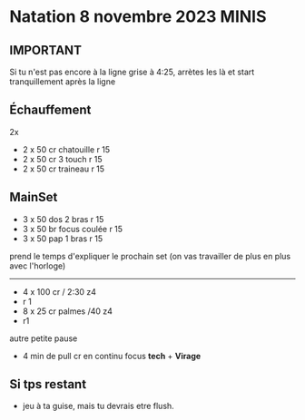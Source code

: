# Natation 8 novembre 2023 MINIS
## IMPORTANT
Si tu n'est pas encore à la ligne grise à 4:25, arrètes les là et start tranquillement après la ligne
## Échauffement
2x 
*  2 x 50 cr chatouille r 15
*  2 x 50 cr 3 touch r 15
*  2 x 50 cr traineau r 15

## MainSet

* 3 x 50 dos 2 bras r 15
* 3 x 50 br focus coulée r 15
* 3 x 50 pap 1 bras r 15

prend le temps d'expliquer le prochain set (on vas travailler de plus en plus avec l'horloge)

---
* 4 x 100 cr / 2:30 z4
* r 1
* 8 x 25 cr palmes /40 z4
* r1 

autre petite pause

* 4 min de pull cr en continu focus **tech** + **Virage**

## Si tps restant
* jeu à ta guise, mais tu devrais etre flush.